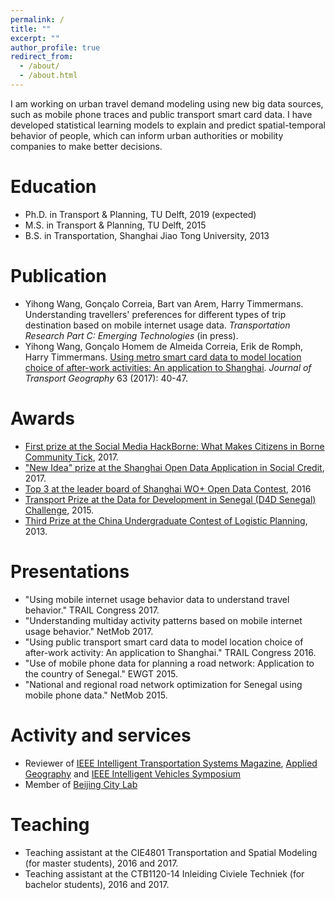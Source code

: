 ```yaml
---
permalink: /
title: ""
excerpt: ""
author_profile: true
redirect_from: 
  - /about/
  - /about.html
---
```


I am working on urban travel demand modeling using new big data sources, such as mobile phone traces and public transport smart card data. I have developed statistical learning models to explain and predict spatial-temporal behavior of people, which can inform urban authorities or mobility companies to make better decisions.

Education
======
* Ph.D. in Transport & Planning, TU Delft, 2019 (expected)
* M.S. in Transport & Planning, TU Delft, 2015
* B.S. in Transportation, Shanghai Jiao Tong University, 2013

Publication
======
* Yihong Wang, Gonçalo Correia, Bart van Arem, Harry Timmermans. Understanding travellers' preferences for different types of trip destination based on mobile internet usage data. <i>Transportation Research Part C: Emerging Technologies</i> (in press).
* Yihong Wang, Gonçalo Homem de Almeida Correia, Erik de Romph, Harry Timmermans. <a href="https://www.sciencedirect.com/science/article/pii/S0966692317300029">Using metro smart card data to model location choice of after-work activities: An application to Shanghai</a>. <i>Journal of Transport Geography</i> 63 (2017): 40-47.

Awards
======
* [First prize at the Social Media HackBorne: What Makes Citizens in Borne Community Tick](https://www.borneboeit.nl/56366/nieuws/chinese-cheese-eaters-winnen-hackathon?lipi=urn%3Ali%3Apage%3Ad_flagship3_profile_view_base_recent_activity_details_shares%3BFqNbXrEyTmGFHw95wk5Evg%3D%3D), 2017.
* ["New Idea" prize at the Shanghai Open Data Application in Social Credit](http://ptkj.shpt.gov.cn/html/xwdt/kjdt/963057831518.html), 2017.
* [Top 3 at the leader board of Shanghai WO+ Open Data Contest](https://www.kaggle.com/c/kkbox-music-recommendation-challenge), 2016
* [Transport Prize at the Data for Development in Senegal (D4D Senegal) Challenge](http://www.d4d.orange.com/en/presentation/endowment-and-panel/Folder/The-D4D-Challenge-is-a-great-success), 2015.
* [Third Prize at the China Undergraduate Contest of Logistic Planning](http://special.univs.cn/service/anjibei/tdfc/2013/0312/955749.shtml), 2013.

Presentations
======
* "Using mobile internet usage behavior data to understand travel behavior." TRAIL Congress 2017.
* "Understanding multiday activity patterns based on mobile internet usage behavior." NetMob 2017.
* "Using public transport smart card data to model location choice of after-work activity: An application to Shanghai." TRAIL Congress 2016.
* "Use of mobile phone data for planning a road network: Application to the country of Senegal." EWGT 2015.
* "National and regional road network optimization for Senegal using mobile phone data." NetMob 2015.

Activity and services
======
* Reviewer of <a href="http://ieeexplore.ieee.org/xpl/RecentIssue.jsp?punumber=5117645">IEEE Intelligent Transportation Systems Magazine</a>, <a href="https://www.journals.elsevier.com/applied-geography">Applied Geography</a> and <a href="http://www.2018iv.org/">IEEE Intelligent Vehicles Symposium</a>
* Member of <a href="https://www.beijingcitylab.com/">Beijing City Lab</a>

Teaching
======
* Teaching assistant at the CIE4801 Transportation and Spatial Modeling (for master students), 2016 and 2017.
* Teaching assistant at the CTB1120-14 Inleiding Civiele Techniek (for bachelor students), 2016 and 2017.